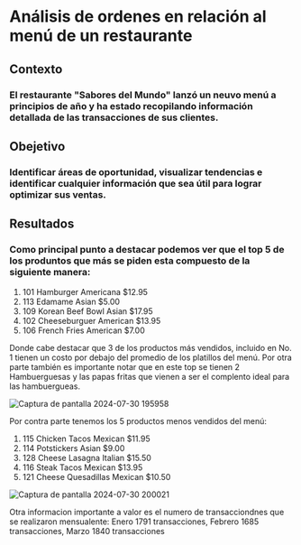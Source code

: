 # Análisis de ordenes en relación al menú de un restaurante
## Contexto
### El restaurante "Sabores del Mundo" lanzó un neuvo menú a principios de año y ha estado recopilando información detallada de las transacciones de sus clientes.
## Obejetivo
### Identificar áreas de oportunidad, visualizar tendencias e identificar cualquier información que sea útil para lograr optimizar sus ventas.
## Resultados
### Como principal punto a destacar podemos ver que el top 5 de los produntos que más se piden esta compuesto de la siguiente manera:
1. 101 Hamburger Americana $12.95
2. 113 Edamame Asian $5.00
3. 109 Korean Beef Bowl Asian $17.95
4. 102 Cheeseburguer American $13.95
5. 106 French Fries American $7.00

Donde cabe destacar que 3 de los productos más vendidos, incluido en No. 1 tienen un costo por debajo del promedio de los platillos del menú. Por otra parte también es importante notar que en este top se tienen 2 Hambuerguesas y las papas fritas que vienen a ser el complento ideal para las hambuergueas. 

![Captura de pantalla 2024-07-30 195958](https://github.com/user-attachments/assets/915bbd3d-ea30-4b49-9717-8fd9d4e48d6c)

Por contra parte tenemos los 5 productos menos vendidos del menú:
1. 115 Chicken Tacos Mexican $11.95
2. 114 Potstickers Asian $9.00
3. 128 Cheese Lasagna Italian $15.50
4. 116 Steak Tacos Mexican $13.95
5. 121 Cheese Quesadillas Mexican $10.50
   
![Captura de pantalla 2024-07-30 200021](https://github.com/user-attachments/assets/512b5c45-7ebb-4685-8d91-034070c9bb39)

Otra informacion importante a valor es el numero de transacciondnes que se realizaron mensualente:
Enero 1791 transacciones,
Febrero 1685 transacciones,
Marzo 1840 transacciones

